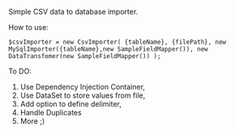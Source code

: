 Simple CSV data to database importer.

How to use:


`$csvImporter = new CsvImporter(
    {tableName},
    {filePath},
    new MySqlImporter({tableName},new SampleFieldMapper()),
    new DataTransfomer(new SampleFieldMapper())
    );`

To DO: 
1. Use Dependency Injection Container,
2. Use DataSet to store values from file,
3. Add option to define delimiter,
4. Handle Duplicates
5. More ;)


